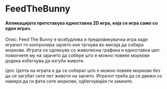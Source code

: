# FeedTheBunny
#### Апликацијата претставува едноставна 2D игра, која се игра само со еден играч.    
                                                                                                                                                                                                                             
Опис: Feed The Bunny е возбудлива и предизвикувачка игра каде играчот го контролира зајчето кое тргнува во мисија да собира моркови. Играта се одликува со живописна графика и едноставна цел: помогнете му на зајачето да собере што е можно повеќе моркови додека избегнува да изгуби животи.

Цел: Целта на играта е да се соберат што е можно повеќе моркови без да се загубат сите пет животи на зајчето. Играчот треба да се движи со намера да ги фати сите моркови, одбегнувајќи ги замките.
